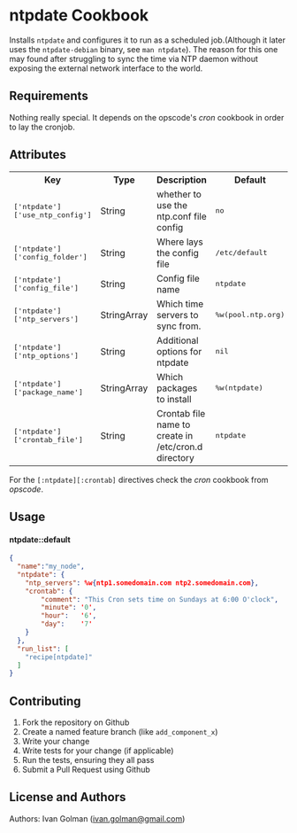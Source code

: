 ntpdate Cookbook
================
Installs `ntpdate` and configures it to run as a scheduled job.(Although it later uses the `ntpdate-debian` binary, see `man ntpdate`).
The reason for this one may found after struggling to sync the time via NTP daemon without exposing the external network interface to the world.

Requirements
------------
Nothing really special. It depends on the opscode's *cron* cookbook in order to lay the cronjob.

Attributes
----------
<table>
  <tr>
    <th>Key</th>
    <th>Type</th>
    <th>Description</th>
    <th>Default</th>
  </tr>
  <tr>
    <td><tt>['ntpdate']['use_ntp_config']</tt></td>
    <td>String</td>
    <td>whether to use the ntp.conf file config</td>
    <td><tt>no</tt></td>
  </tr>
    <tr>
    <td><tt>['ntpdate']['config_folder']</tt></td>
    <td>String</td>
    <td>Where lays the config file</td>
    <td><tt>/etc/default</tt></td>
  </tr>
  <tr>
    <td><tt>['ntpdate']['config_file']</tt></td>
    <td>String</td>
    <td>Config file name</td>
    <td><tt>ntpdate</tt></td>
  </tr>
  <tr>
    <td><tt>['ntpdate']['ntp_servers']</tt></td>
    <td>StringArray</td>
    <td>Which time servers to sync from.</td>
    <td><tt>%w(pool.ntp.org)</tt></td>
  </tr>
  <tr>
    <td><tt>['ntpdate']['ntp_options']</tt></td>
    <td>String</td>
    <td>Additional options for ntpdate</td>
    <td><tt>nil</tt></td>
  </tr>
  <tr>
    <td><tt>['ntpdate']['package_name']</tt></td>
    <td>StringArray</td>
    <td>Which packages to install</td>
    <td><tt>%w(ntpdate)</tt></td>
  </tr>
  <tr>
    <td><tt>['ntpdate']['crontab_file']</tt></td>
    <td>String</td>
    <td>Crontab file name to create in /etc/cron.d directory</td>
    <td><tt>ntpdate</tt></td>
  </tr>
</table>

For the `[:ntpdate][:crontab]` directives check the *cron* cookbook from *opscode*.

Usage
-----
#### ntpdate::default

```json
{
  "name":"my_node",
  "ntpdate": {
  	"ntp_servers": %w{ntp1.somedomain.com ntp2.somedomain.com},
  	"crontab": {
  		"comment": "This Cron sets time on Sundays at 6:00 O'clock",
  		"minute": '0',
  		"hour":   '6',
  		"day":    '7'
  	}
  },
  "run_list": [
    "recipe[ntpdate]"
  ]
}
```

Contributing
------------
1. Fork the repository on Github
2. Create a named feature branch (like `add_component_x`)
3. Write your change
4. Write tests for your change (if applicable)
5. Run the tests, ensuring they all pass
6. Submit a Pull Request using Github

License and Authors
-------------------
Authors: Ivan Golman (<ivan.golman@gmail.com>)
